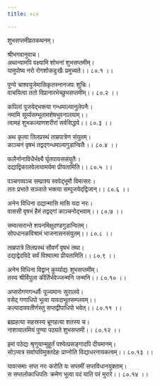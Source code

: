 ```yaml
---
title: ०८०

---
```

शुभसप्तमीव्रतकथनम्।  
  
श्रीभगवानुवाच।  
अथान्यामपि वक्ष्यामि शोभनां शुभसप्तमीम्।  
यामुपोष्य नरो रोगशोकदुःखैः प्रमुच्यते।। ८०.१ ।।  
  
पुण्ये चाश्वयुजेमासिकृतस्नानजपः शुचिः।  
वाचयित्वा ततो विप्रानारभेच्छुभसप्तमीम्।। ८०.२ ।।  
  
कपिलां पूजयेद्‌भक्त्या गन्धमाल्यानुलेपनैः।  
नमामि सूर्य्यसम्भूतामशेषभुवनालयाम्।।  
त्वामहं शुभकल्याणशरीरां सर्वसिद्धये।। ८०.३ ।।  
  
अथ कृत्वा तिलप्रस्थं ताम्रपात्रेण संयुतम्।  
काञ्चनं वृषभं तद्वद्गन्धमाल्यगुडान्वितैः।। ८०.४ ।।  
  
फलैर्नानाविधैर्भक्ष्यै र्घृतपायससंयुतैः।  
दद्याद्विकालवेलायामर्यमा प्रीयतामिति।। ८०.५ ।।  
  
पञ्चगव्यञ्च सम्प्राश्य स्वपेद्‌भूमौ विमत्सरः।  
ततः प्रभाते सञ्जाते भक्त्या सम्पूजयेद्‌द्विजान्।। ८०.६ ।।  
  
अनेन विधिना दद्यान्मासि मासि यदा नरः।  
वाससी वृषभं हैमं तद्वद्गां काञ्चनोद्भवाम्।। ८०.७ ।।  
  
सम्वत्सरान्ते शयनमिक्षुदण्डगुडान्वितम्।  
सोपधानकविश्रामं भाजनासनसंयुतम्।। ८०.८ ।।  
  
ताम्रपात्रे तिलप्रस्थं सौवर्णं वृषभं तथा।  
दद्याद्वेदविदे सर्वं विश्वात्मा प्रीयतामिति।। ८०.९ ।।  
  
अनेन विधिना विद्वान् कुर्य्याद्यः शुभसप्तमीम्।  
तस्य श्रीर्विपुला कीर्तिर्भवेज्जन्मनि जन्मनि।। ८०.१० ।।  
  
अप्सरोगणगन्धर्वैः पूज्यमानः सुरालये।  
वसेद् गणाधिपो भूत्वा यावदाभूतसम्प्लवम्।।  
कल्पादाववतीर्णस्तु सप्तद्वीपाधिपो भवेत्।। ८०.११ ।।  
  
ब्रह्महत्या सहस्रस्य भ्रूणहत्या शतस्य च।  
नाशायालमियं पुण्या पठ्यते शुभसप्तमी।। ८०.१२ ।।  
  
इमां पठेद्यः श्रृणुयान्मुहूर्तं पश्येत्प्रसङ्गादपि दीयमानम्।  
सोऽप्यत्र सर्वाघविमुक्तदेहः प्राप्नोति विद्याधरनायकत्वम्।। ८०.१३ ।।  
  
यावत्समाः सप्त नरः करोति यः सप्तमीं सप्तविधानयुक्ताम्।  
स सप्तलोकाधिपतिः क्रमेण भूत्वा पदं याति परं मुरारे।। ८०.१४ ।।